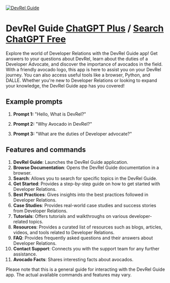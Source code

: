 
[![DevRel Guide](null)](https://chat.openai.com/g/g-9tO10WKi2-devrel-guide)

# DevRel Guide [ChatGPT Plus](https://chat.openai.com/g/g-9tO10WKi2-devrel-guide) / [Search ChatGPT Free](https://gptcall.net/index.html#/?search=DevRel%20Guide)

Explore the world of Developer Relations with the DevRel Guide app! Get answers to your questions about DevRel, learn about the duties of a Developer Advocate, and discover the importance of avocados in the field. With a friendly avocado logo, this app is here to assist you on your DevRel journey. You can also access useful tools like a browser, Python, and DALLE. Whether you're new to Developer Relations or looking to expand your knowledge, the DevRel Guide app has you covered!

## Example prompts

1. **Prompt 1:** "Hello, What is DevRel?"

2. **Prompt 2:** "Why Avocado in DevRel?"

3. **Prompt 3:** "What are the duties of Developer advocate?"

## Features and commands

1. **DevRel Guide**: Launches the DevRel Guide application.
2. **Browse Documentation**: Opens the DevRel Guide documentation in a browser.
3. **Search**: Allows you to search for specific topics in the DevRel Guide.
4. **Get Started**: Provides a step-by-step guide on how to get started with Developer Relations.
5. **Best Practices**: Gives insights into the best practices followed in Developer Relations.
6. **Case Studies**: Provides real-world case studies and success stories from Developer Relations.
7. **Tutorials**: Offers tutorials and walkthroughs on various developer-related topics.
8. **Resources**: Provides a curated list of resources such as blogs, articles, videos, and tools related to Developer Relations.
9. **FAQ**: Provides frequently asked questions and their answers about Developer Relations.
10. **Contact Support**: Connects you with the support team for any further assistance.
11. **Avocado Facts**: Shares interesting facts about avocados.

Please note that this is a general guide for interacting with the DevRel Guide app. The actual available commands and features may vary.


